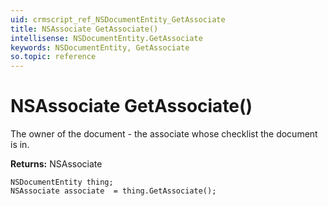 ```yaml
---
uid: crmscript_ref_NSDocumentEntity_GetAssociate
title: NSAssociate GetAssociate()
intellisense: NSDocumentEntity.GetAssociate
keywords: NSDocumentEntity, GetAssociate
so.topic: reference
---
```


# NSAssociate GetAssociate()

The owner of the document - the associate whose checklist the document is in.

**Returns:** NSAssociate

```crmscript
NSDocumentEntity thing;
NSAssociate associate  = thing.GetAssociate();
```

